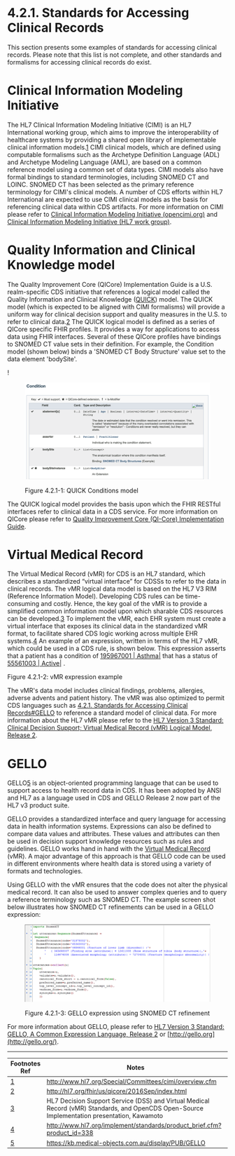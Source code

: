 # 4.2.1. Standards for Accessing Clinical Records

This section presents some examples of standards for accessing clinical records. Please note that this list is not complete, and other standards and formalisms for accessing clinical records do exist.

# Clinical Information Modeling Initiative

The HL7 Clinical Information Modeling Initiative (CIMI) is an HL7 International working group, which aims to improve the interoperability of healthcare systems by providing a shared open library of implementable clinical information models.[1](https://confluence.ihtsdotools.org/display/DOCCDS/4.2.1.+Standards+for+Accessing+Clinical+Records#Footnote1 "Footnote: Click here to display the footnote") CIMI clinical models, which are defined using computable formalisms such as the Archetype Definition Language (ADL) and Archetype Modeling Language (AML), are based on a common reference model using a common set of data types. CIMI models also have formal bindings to standard terminologies, including SNOMED CT and LOINC. SNOMED CT has been selected as the primary reference terminology for CIMI's clinical models. A number of CDS efforts within HL7 International are expected to use CIMI clinical models as the basis for referencing clinical data within CDS artifacts. For more information on CIMI please refer to [Clinical Information Modeling Initiative (opencimi.org)](http://opencimi.org/) and [Clinical Information Modeling Initiative (HL7 work group)](http://www.hl7.org/Special/Committees/cimi/index.cfm).

# Quality Information and Clinical Knowledge model

The Quality Improvement Core (QICore) Implementation Guide is a U.S. realm-specific CDS initiative that references a logical model called the Quality Information and Clinical Knowledge ([QUICK](http://hl7.org/fhir/us/qicore/2016Sep/quick/)) model. The QUICK model (which is expected to be aligned with CIMI formalisms) will provide a uniform way for clinical decision support and quality measures in the U.S. to refer to clinical data.[2](https://confluence.ihtsdotools.org/display/DOCCDS/4.2.1.+Standards+for+Accessing+Clinical+Records#Footnote2 "Footnote: Click here to display the footnote") The QUICK logical model is defined as a series of QICore specific FHIR profiles. It provides a way for applications to access data using FHIR interfaces. Several of these QICore profiles have bindings to SNOMED CT value sets in their definition. For example, the Condition model (shown below) binds a 'SNOMED CT Body Structure' value set to the data element 'bodySite'.

!

<figure><img src="../../images/123897653.png" alt="" title=""><figcaption><p>Figure 4.2.1-1: QUICK Conditions model</p></figcaption></figure>

The QUICK logical model provides the basis upon which the FHIR RESTful interfaces refer to clinical data in a CDS service. For more information on QICore please refer to [Quality Improvement Core (QI-Core) Implementation Guide](http://hl7.org/fhir/us/qicore/2016Sep/).

# Virtual Medical Record

The Virtual Medical Record (vMR) for CDS is an HL7 standard, which describes a standardized “virtual interface” for CDSSs to refer to the data in clinical records. The vMR logical data model is based on the HL7 V3 RIM (Reference Information Model). Developing CDS rules can be time-consuming and costly. Hence, the key goal of the vMR is to provide a simplified common information model upon which sharable CDS resources can be developed.[3](https://confluence.ihtsdotools.org/display/DOCCDS/4.2.1.+Standards+for+Accessing+Clinical+Records#Footnote3 "Footnote: Click here to display the footnote") To implement the vMR, each EHR system must create a virtual interface that exposes its clinical data in the standardized vMR format, to facilitate shared CDS logic working across multiple EHR systems.[4](https://confluence.ihtsdotools.org/display/DOCCDS/4.2.1.+Standards+for+Accessing+Clinical+Records#Footnote4 "Footnote: Click here to display the footnote") An example of an expression, written in terms of the HL7 vMR, which could be used in a CDS rule, is shown below. This expression asserts that a patient has a condition of [ 195967001 | Asthma|](http://snomed.info/id/195967001 "195967001 | Asthma |") that has a status of [ 55561003 | Active|](http://snomed.info/id/55561003 "55561003 | Active |") .

Figure 4.2.1-2: vMR expression example

The vMR's data model includes clinical findings, problems, allergies, adverse advents and patient history. The vMR was also optimized to permit CDS languages such as [4.2.1. Standards for Accessing Clinical Records#GELLO](https://confluence.ihtsdotools.org/pages/viewpage.action?pageId=45519826#id-4.2.1.StandardsforAccessingClinicalRecords-GELLO) to reference a standard model of clinical data. For more information about the HL7 vMR please refer to the [HL7 Version 3 Standard: Clinical Decision Support; Virtual Medical Record (vMR) Logical Model, Release 2](http://www.hl7.org/implement/standards/product_brief.cfm?product_id=338).

# GELLO

GELLO[5](https://confluence.ihtsdotools.org/display/DOCCDS/4.2.1.+Standards+for+Accessing+Clinical+Records#Footnote5 "Footnote: Click here to display the footnote") is an object-oriented programming language that can be used to support access to health record data in CDS. It has been adopted by ANSI and HL7 as a language used in CDS and GELLO Release 2 now part of the HL7 v3 product suite.

GELLO provides a standardized interface and query language for accessing data in health information systems. Expressions can also be defined to compare data values and attributes. These values and attributes can then be used in decision support knowledge resources such as rules and guidelines. GELLO works hand in hand with the [Virtual Medical Record](https://confluence.ihtsdotools.org/pages/viewpage.action?pageId=45519826#id-4.2.1.StandardsforAccessingClinicalRecords-vMR) (vMR). A major advantage of this approach is that GELLO code can be used in different environments where health data is stored using a variety of formats and technologies.

Using GELLO with the vMR ensures that the code does not alter the physical medical record. It can also be used to answer complex queries and to query a reference terminology such as SNOMED CT. The example screen shot below illustrates how SNOMED CT refinements can be used in a GELLO expression:

<figure><img src="../../images/123897651.png" alt="" title=""><figcaption><p>Figure 4.2.1-3: GELLO expression using SNOMED CT refinement</p></figcaption></figure>

For more information about GELLO, please refer to [HL7 Version 3 Standard: GELLO, A Common Expression Language, Release 2](http://www.hl7.org/implement/standards/product_brief.cfm?product_id=5) or [http://gello.org](http://gello.org/).

* * *

Footnotes Ref | Notes  
---|---  
[1](https://confluence.ihtsdotools.org/display/DOCCDS/4.2.1.+Standards+for+Accessing+Clinical+Records#FootnoteMarker1-0 "Footnote: Click to return to reference in text") |  <http://www.hl7.org/Special/Committees/cimi/overview.cfm>  
[2](https://confluence.ihtsdotools.org/display/DOCCDS/4.2.1.+Standards+for+Accessing+Clinical+Records#FootnoteMarker2-0 "Footnote: Click to return to reference in text") |  <http://hl7.org/fhir/us/qicore/2016Sep/index.html>  
[3](https://confluence.ihtsdotools.org/display/DOCCDS/4.2.1.+Standards+for+Accessing+Clinical+Records#FootnoteMarker3-0 "Footnote: Click to return to reference in text") |  HL7 Decision Support Service (DSS) and Virtual Medical Record (vMR) Standards, and OpenCDS Open-Source Implementation presentation, Kawamoto   
[4](https://confluence.ihtsdotools.org/display/DOCCDS/4.2.1.+Standards+for+Accessing+Clinical+Records#FootnoteMarker4-0 "Footnote: Click to return to reference in text") |  <http://www.hl7.org/implement/standards/product_brief.cfm?product_id=338>  
[5](https://confluence.ihtsdotools.org/display/DOCCDS/4.2.1.+Standards+for+Accessing+Clinical+Records#FootnoteMarker5-0 "Footnote: Click to return to reference in text") |  <https://kb.medical-objects.com.au/display/PUB/GELLO>
